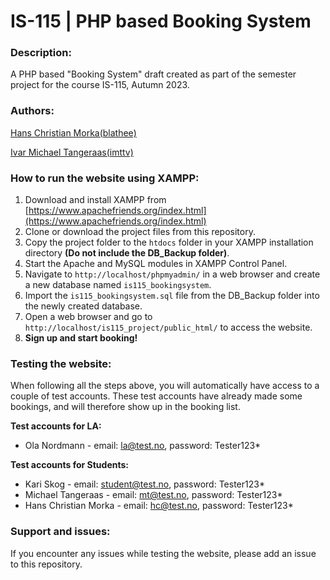 # IS-115 | PHP based Booking System

### Description:

A PHP based "Booking System" draft created as part of the semester project for the course IS-115, Autumn 2023.

### Authors:

[Hans Christian Morka(blathee)](https://github.com/Blathee)

[Ivar Michael Tangeraas(imttv)](https://github.com/imttv)

### How to run the website using XAMPP:

1. Download and install XAMPP from [https://www.apachefriends.org/index.html](https://www.apachefriends.org/index.html)
2. Clone or download the project files from this repository.
3. Copy the project folder to the `htdocs` folder in your XAMPP installation directory **(Do not include the DB_Backup folder)**.
4. Start the Apache and MySQL modules in XAMPP Control Panel.
5. Navigate to `http://localhost/phpmyadmin/` in a web browser and create a new database named `is115_bookingsystem`.
6. Import the `is115_bookingsystem.sql` file from the DB_Backup folder into the newly created database.
7. Open a web browser and go to `http://localhost/is115_project/public_html/` to access the website.
8. **Sign up and start booking!**

### Testing the website:

When following all the steps above, you will automatically have access to a couple of test accounts.
These test accounts have already made some bookings, and will therefore show up in the booking list.

**Test accounts for LA:**

- Ola Nordmann - email: la@test.no, password: Tester123\*

**Test accounts for Students:**

- Kari Skog - email: student@test.no, password: Tester123\*
- Michael Tangeraas - email: mt@test.no, password: Tester123\*
- Hans Christian Morka - email: hc@test.no, password: Tester123\*

### Support and issues:

If you encounter any issues while testing the website, please add an issue to this repository.
